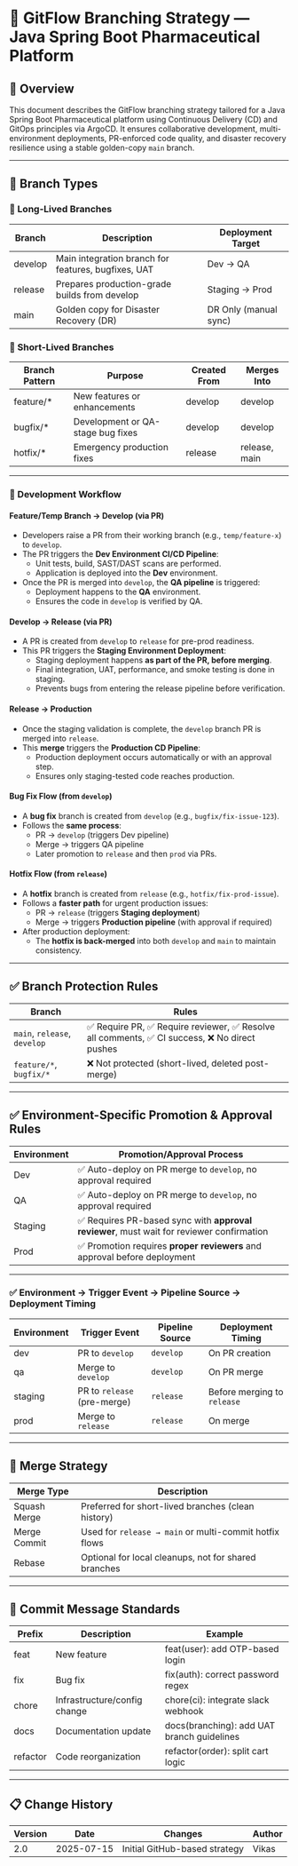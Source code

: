# 📘 GitFlow Branching Strategy — Java Spring Boot Pharmaceutical Platform

## 📌 Overview

This document describes the GitFlow branching strategy tailored for a Java Spring Boot Pharmaceutical platform using Continuous Delivery (CD) and GitOps principles via ArgoCD. It ensures collaborative development, multi-environment deployments, PR-enforced code quality, and disaster recovery resilience using a stable golden-copy `main` branch.

---

## 🔀 Branch Types

### 🔹 Long-Lived Branches

| Branch  | Description                                         | Deployment Target     |
| ------- | --------------------------------------------------- | --------------------- |
| develop | Main integration branch for features, bugfixes, UAT | Dev → QA              |
| release | Prepares production-grade builds from develop       | Staging → Prod        |
| main    | Golden copy for Disaster Recovery (DR)              | DR Only (manual sync) |

### 🔸 Short-Lived Branches

| Branch Pattern | Purpose                           | Created From | Merges Into   |
| -------------- | --------------------------------- | ------------ | ------------- |
| feature/\*     | New features or enhancements      | develop      | develop       |
| bugfix/\*      | Development or QA-stage bug fixes | develop      | develop       |
| hotfix/\*      | Emergency production fixes        | release      | release, main |

---

### 🔁 Development Workflow

#### Feature/Temp Branch → Develop (via PR)
- Developers raise a PR from their working branch (e.g., `temp/feature-x`) to `develop`.
- The PR triggers the **Dev Environment CI/CD Pipeline**:
  - Unit tests, build, SAST/DAST scans are performed.
  - Application is deployed into the **Dev** environment.
- Once the PR is merged into `develop`, the **QA pipeline** is triggered:
  - Deployment happens to the **QA** environment.
  - Ensures the code in `develop` is verified by QA.

#### Develop → Release (via PR)
- A PR is created from `develop` to `release` for pre-prod readiness.
- This PR triggers the **Staging Environment Deployment**:
  - Staging deployment happens **as part of the PR, before merging**.
  - Final integration, UAT, performance, and smoke testing is done in staging.
  - Prevents bugs from entering the release pipeline before verification.

#### Release → Production
- Once the staging validation is complete, the `develop` branch PR is merged into `release`.
- This **merge** triggers the **Production CD Pipeline**:
  - Production deployment occurs automatically or with an approval step.
  - Ensures only staging-tested code reaches production.

#### Bug Fix Flow (from `develop`)
- A **bug fix** branch is created from `develop` (e.g., `bugfix/fix-issue-123`).
- Follows the **same process**:
  - PR → `develop` (triggers Dev pipeline)
  - Merge → triggers QA pipeline
  - Later promotion to `release` and then `prod` via PRs.

#### Hotfix Flow (from `release`)
- A **hotfix** branch is created from `release` (e.g., `hotfix/fix-prod-issue`).
- Follows a **faster path** for urgent production issues:
  - PR → `release` (triggers **Staging deployment**)
  - Merge → triggers **Production pipeline** (with approval if required)
- After production deployment:
  - The **hotfix is back-merged** into both `develop` and `main` to maintain consistency.


---

## ✅ Branch Protection Rules

| Branch                 | Rules                                                                                      |
| ---------------------- | ------------------------------------------------------------------------------------------- |
| `main`, `release`, `develop` | ✅ Require PR, ✅ Require reviewer, ✅ Resolve all comments, ✅ CI success, ❌ No direct pushes |
| `feature/*`, `bugfix/*`    | ❌ Not protected (short-lived, deleted post-merge)                                          |

---

## ✅ Environment-Specific Promotion & Approval Rules

| Environment | Promotion/Approval Process                                           |
| ----------- | ------------------------------------------------------------------- |
| Dev         | ✅ Auto-deploy on PR merge to `develop`, no approval required        |
| QA          | ✅ Auto-deploy on PR merge to `develop`, no approval required        |
| Staging     | ✅ Requires PR-based sync with **approval reviewer**, must wait for reviewer confirmation |
| Prod        | ✅ Promotion requires **proper reviewers** and approval before deployment |

---

### ✅  Environment → Trigger Event → Pipeline Source → Deployment Timing

| Environment | Trigger Event   | Pipeline Source | Deployment Timing         |
|-------------|------------------|------------------|----------------------------|
| dev         | PR to `develop`  | `develop`        | On PR creation             |
| qa          | Merge to `develop` | `develop`      | On PR merge                |
| staging     | PR to `release` (pre-merge) | `release` | Before merging to `release` |
| prod        | Merge to `release` | `release`      | On merge                   |

---

## 🔄 Merge Strategy

| Merge Type   | Description                                            |
| ------------ | ------------------------------------------------------ |
| Squash Merge | Preferred for short-lived branches (clean history)     |
| Merge Commit | Used for `release → main` or multi-commit hotfix flows |
| Rebase       | Optional for local cleanups, not for shared branches   |

---

## 📘 Commit Message Standards

| Prefix   | Description                  | Example                                    |
| -------- | ---------------------------- | ------------------------------------------ |
| feat     | New feature                  | feat(user): add OTP-based login            |
| fix      | Bug fix                      | fix(auth): correct password regex          |
| chore    | Infrastructure/config change | chore(ci): integrate slack webhook         |
| docs     | Documentation update         | docs(branching): add UAT branch guidelines |
| refactor | Code reorganization          | refactor(order): split cart logic          |

---

## 📋 Change History

| Version | Date       | Changes                       | Author |
| ------- | ---------- | ----------------------------- | ------ |
| 2.0     | 2025-07-15 | Initial GitHub-based strategy | Vikas  |
